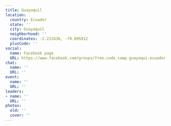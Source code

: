 ```yaml
---
title: Guayaquil
location:
  country: Ecuador
  state: ''
  city: Guayaquil
  neighborhood: ''
  coordinates: -2.212436, -79.895812
  plusCode: ''
social:
  name: Facebook page
  URL: https://www.facebook.com/groups/free.code.camp.guayaqui.ecuador
chat:
  name: ''
  URL: ''
event:
  name: ''
  URL: ''
leaders:
- name: ''
  URL: ''
photos:
  old: ''
  cover: ''
---
```

